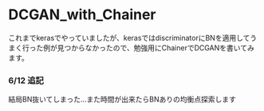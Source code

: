 # DCGAN_with_Chainer
これまでkerasでやっていましたが、kerasではdiscriminatorにBNを適用してうまく行った例が見つからなかったので、勉強用にChainerでDCGANを書いてみます。

### 6/12 追記
結局BN抜いてしまった…また時間が出来たらBNありの均衡点探索します
